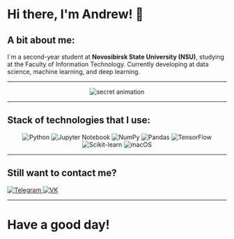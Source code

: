 # Hi there, I'm Andrew! 👋

## A bit about me:
I`m a second-year student at **Novosibirsk State University (NSU)**, studying at the Faculty of Information Technology. Currently developing at data science, machine learning, and deep learning.

---

<p align="center">
  <img src="https://github.com/F1ameX/F1ameX/blob/main/secret_file.gif" alt="secret animation" />
</p>

---

## Stack of technologies that I use:
<div align="center">
  <img src="https://img.shields.io/badge/Python-3776AB?style=for-the-badge&logo=python&logoColor=white" alt="Python" />
  <img src="https://img.shields.io/badge/Jupyter-F37626?style=for-the-badge&logo=jupyter&logoColor=white" alt="Jupyter Notebook">
  <img src="https://img.shields.io/badge/NumPy-013243?style=for-the-badge&logo=numpy&logoColor=white" alt="NumPy" />
  <img src="https://img.shields.io/badge/Pandas-150458?style=for-the-badge&logo=pandas&logoColor=white" alt="Pandas" />
  <img src="https://img.shields.io/badge/TensorFlow-FF6F00?style=for-the-badge&logo=tensorflow&logoColor=white" alt="TensorFlow" />
  <img src="https://img.shields.io/badge/ScikitLearn-F7931E?style=for-the-badge&logo=scikit-learn&logoColor=white" alt="Scikit-learn" />
  <img src="https://img.shields.io/badge/macOS-000000?style=for-the-badge&logo=apple&logoColor=white" alt="macOS">
</div>

---

## Still want to contact me?
<div align="left">
  <a href="https://t.me/F1ameX" target="_blank">
    <img src="https://img.shields.io/badge/Telegram-2CA5E0?style=for-the-badge&logo=telegram&logoColor=white" alt="Telegram">
  </a>
  <a href="https://vk.com/andreyebanutuy" target="_blank">
    <img src="https://img.shields.io/badge/VK-4C75A3?style=for-the-badge&logo=vk&logoColor=white" alt="VK">
  </a>
</div>

---

# Have a good day!
